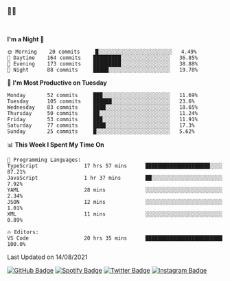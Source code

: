 ### 🤙🍺

<!-- <a href="https://github-readme-stats.vercel.app/api?username=hzak2xx&count_private=true&show_icons=true&theme=dracula">
  <img align="center" src="https://github-readme-stats.vercel.app/api?username=hzak2xx&count_private=true&show_icons=true&theme=dracula" />
</a>
</br> -->
</br>

<!--START_SECTION:waka-->
**I'm a Night 🦉** 

```text
🌞 Morning    20 commits     █░░░░░░░░░░░░░░░░░░░░░░░░   4.49% 
🌆 Daytime    164 commits    █████████░░░░░░░░░░░░░░░░   36.85% 
🌃 Evening    173 commits    █████████░░░░░░░░░░░░░░░░   38.88% 
🌙 Night      88 commits     █████░░░░░░░░░░░░░░░░░░░░   19.78%

```
📅 **I'm Most Productive on Tuesday** 

```text
Monday       52 commits     ███░░░░░░░░░░░░░░░░░░░░░░   11.69% 
Tuesday      105 commits    ██████░░░░░░░░░░░░░░░░░░░   23.6% 
Wednesday    83 commits     ████░░░░░░░░░░░░░░░░░░░░░   18.65% 
Thursday     50 commits     ██░░░░░░░░░░░░░░░░░░░░░░░   11.24% 
Friday       53 commits     ███░░░░░░░░░░░░░░░░░░░░░░   11.91% 
Saturday     77 commits     ████░░░░░░░░░░░░░░░░░░░░░   17.3% 
Sunday       25 commits     █░░░░░░░░░░░░░░░░░░░░░░░░   5.62%

```


📊 **This Week I Spent My Time On** 

```text
💬 Programming Languages: 
TypeScript               17 hrs 57 mins      █████████████████████░░░░   87.21% 
JavaScript               1 hr 37 mins        ██░░░░░░░░░░░░░░░░░░░░░░░   7.92% 
YAML                     28 mins             ░░░░░░░░░░░░░░░░░░░░░░░░░   2.34% 
JSON                     12 mins             ░░░░░░░░░░░░░░░░░░░░░░░░░   1.01% 
XML                      11 mins             ░░░░░░░░░░░░░░░░░░░░░░░░░   0.89%

🔥 Editors: 
VS Code                  20 hrs 35 mins      █████████████████████████   100.0%

```


 Last Updated on 14/08/2021
<!--END_SECTION:waka-->

[![GitHub Badge](https://img.shields.io/badge/GitHub-100000?style=for-the-badge&logo=github&logoColor=white)](https://github.com/hzak2xx)
[![Spotify Badge](https://img.shields.io/badge/Spotify-1ED760?&style=for-the-badge&logo=spotify&logoColor=white)](https://open.spotify.com/user/uf90s6sbbh75a1mt44clkhkvf)
[![Twitter Badge](https://img.shields.io/badge/Twitter-1DA1F2?style=for-the-badge&logo=twitter&logoColor=white)](https://twitter.com/hzak2xx)
[![Instagram Badge](https://img.shields.io/badge/Instagram-E4405F?style=for-the-badge&logo=instagram&logoColor=white)](https://www.instagram.com/hzak2xx/)
